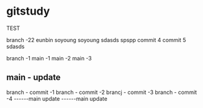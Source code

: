 # gitstudy
TEST

branch -22
eunbin
soyoung
soyoung
sdasds
spspp
commit 4
commit 5
sdasds

branch -1
main -1
main -2
main -3

main - update
--------

branch - commit -1
branch - commit -2
brancj - commit -3
branch - commit -4
------main update
------main update
